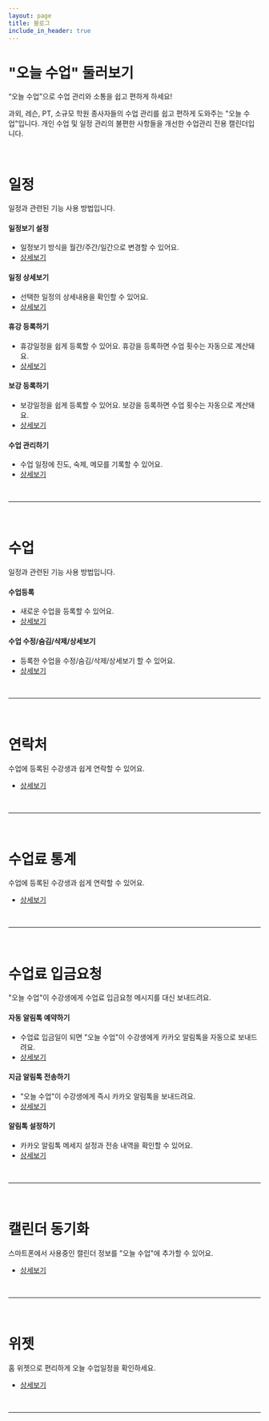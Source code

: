 ```yaml
---
layout: page
title: 블로그
include_in_header: true
---
```


# "오늘 수업" 둘러보기
“오늘 수업”으로 수업 관리와 소통을 쉽고 편하게 하세요!

과외, 레슨, PT, 소규모 학원 종사자들의 수업 관리를 쉽고 편하게 도와주는 "오늘 수업"입니다. 개인 수업 및 일정 관리의 불편한 사항들을 개선한 수업관리 전용 캘린더입니다.

<br>

# **일정**
일정과 관련된 기능 사용 방법입니다.

#### 일정보기 설정
- 일정보기 방식을 월간/주간/일간으로 변경할 수 있어요.
- [상세보기](https://genio03.notion.site/4576b2975bff4617bab2872f5ee1d064)

#### 일정 상세보기
- 선택한 일정의 상세내용을 확인할 수 있어요.
- [상세보기](https://genio03.notion.site/60ef5f8df70b4859a13cb91f6bd4c9fc)

#### 휴강 등록하기
- 휴강일정을 쉽게 등록할 수 있어요. 휴강을 등록하면 수업 횟수는 자동으로 계산돼요.
- [상세보기](https://genio03.notion.site/8a8b92758c5f48f085ac4bc360066c50)

#### 보강 등록하기
- 보강일정을 쉽게 등록할 수 있어요. 보강을 등록하면 수업 횟수는 자동으로 계산돼요.
- [상세보기](https://genio03.notion.site/cffd9e796ad54cc59ba49e3c8ad8a6be)

#### 수업 관리하기
- 수업 일정에 진도, 숙제, 메모를 기록할 수 있어요.
- [상세보기](https://genio03.notion.site/cffd9e796ad54cc59ba49e3c8ad8a6be)

<br>

________
<br>

# **수업**
일정과 관련된 기능 사용 방법입니다.

#### 수업등록
- 새로운 수업을 등록할 수 있어요.
- [상세보기](https://genio03.notion.site/aa301476fa4640b89d1fad4dec58ca91)

#### 수업 수정/숨김/삭제/상세보기
- 등록한 수업을 수정/숨김/삭제/상세보기 할 수 있어요.
- [상세보기](https://genio03.notion.site/eae628f97507495e82d758ad19a1169e)

<br>

________
<br>

# **연락처**
수업에 등록된 수강생과 쉽게 연락할 수 있어요.
- [상세보기](https://genio03.notion.site/79ce9ce9d6dc405bb33f3b7f3544fbea)

<br>

________
<br>

# **수업료 통계**
수업에 등록된 수강생과 쉽게 연락할 수 있어요.
- [상세보기](https://genio03.notion.site/969b672169e44ac9ac58008e54d6a1d0)

<br>

________
<br>

# **수업료 입금요청**
"오늘 수업"이 수강생에게 수업료 입금요청 메시지를 대신 보내드려요.

#### 자동 알림톡 예약하기
- 수업료 입금일이 되면 "오늘 수업"이 수강생에게 카카오 알림톡을 자동으로 보내드려요.
- [상세보기](https://genio03.notion.site/3f3ef37b77414308b453caabf710d69b)

#### 지금 알림톡 전송하기
- "오늘 수업"이 수강생에게 즉시 카카오 알림톡을 보내드려요.
- [상세보기](https://genio03.notion.site/4ad0fa1520fd43db83946e0ce5a24f01)

#### 알림톡 설정하기
- 카카오 알림톡 메세지 설정과 전송 내역을 확인할 수 있어요.
- [상세보기](https://genio03.notion.site/074a3fc0a84346c7a4a023d1dd57ba9d)

<br>

________
<br>

# **캘린더 동기화**
스마트폰에서 사용중인 캘린더 정보를 "오늘 수업"에 추가할 수 있어요.
- [상세보기](https://genio03.notion.site/2beffb15f4ac41c7a7628a02daeaaac2)

<br>

________
<br>

# **위젯**
홈 위젯으로 편리하게 오늘 수업일정을 확인하세요.
- [상세보기](https://genio03.notion.site/bed685557f8344c986b027a156b1602d)

<br>

________
<br>
